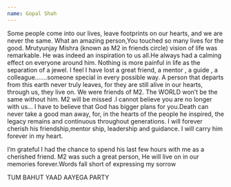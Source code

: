 ```yaml
---
name: Gopal Shah
---
```

Some people come into our lives, leave footprints on our hearts, and we are never the same. What an amazing person,You touched so many lives for the good. Mrutyunjay Mishra (known as M2 in friends circle) vision of life was remarkable. He was indeed an inspiration to us all.He always had a calming effect on everyone around him.
 Nothing is more painful in life as the separation of a jewel. I feel I have lost a great  friend, a mentor , a guide , a colleague…….someone special in every possible way. A person that departs from this earth never truly leaves, for they are still alive in our hearts, through us, they live on.
 We were friends of M2. The WORLD  won’t be the same without him. M2 will be missed .I cannot believe you are no longer with us… I have to believe that God has bigger plans for you.Death can never take a good man away, for, in the hearts of the people he inspired, the legacy remains and continuous throughout generations. 
 I will forever cherish his friendship,mentor ship, leadership and guidance. I will carry him forever in my heart.
 
 I’m grateful I had the chance to spend his last few hours with me as a cherished friend.
 M2 was such a great person, He will live on in our memories forever.Words fall short of expressing my sorrow 
 
 TUM BAHUT YAAD AAYEGA PARTY 